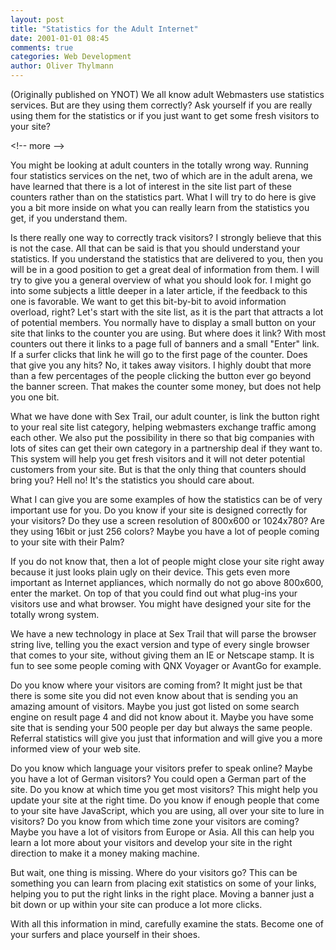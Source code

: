 ```yaml
---
layout: post
title: "Statistics for the Adult Internet"
date: 2001-01-01 08:45
comments: true
categories: Web Development
author: Oliver Thylmann
---
```



(Originally published on YNOT) We all know adult Webmasters use statistics services. But are they using 
them correctly? Ask yourself if you are really using them for the statistics or if you just want to get some fresh visitors to your site?


&lt;!-- more --&gt;


You might be looking at adult counters in the totally wrong way. Running four statistics services on the net, two of which are in the adult arena, we have learned that there is a lot of interest in the site list part of these counters rather than on the statistics part. What I will try to do here is give you a bit more inside on what you can really learn from the statistics you get, if you understand them. 

Is there really one way to correctly track visitors? I strongly believe that this is not the case. All that can be said is that you should understand your statistics. If you understand the statistics that are delivered to you, then you will be in a good position to get a great deal of information from them. I will try to give you a general overview of what you should look for. I might go into some subjects a little deeper in a later article, if the feedback to this one is favorable. We want to get this bit-by-bit to avoid information overload, right? 
Let's start with the site list, as it is the part that attracts a lot of potential members. You normally have to display a small button on your site that links to the counter you are using. But where does it link? With most counters out there it links to a page full of banners and a small &quot;Enter&quot; link. If a surfer clicks that link he will go to the first page of the counter. Does that give you any hits? No, it takes away visitors. I highly doubt that more than a few percentages of the people clicking the button ever go beyond the banner screen. That makes the counter some money, but does not help you one bit. 

What we have done with Sex Trail, our adult counter, is link the button right to your real site list category, helping webmasters exchange traffic among each other. We also put the possibility in there so that big companies with lots of sites can get their own category in a partnership deal if they want to. This system will help you get fresh visitors and it will not deter potential customers from your site. But is that the only thing that counters should bring you? Hell no! It's the statistics you should care about. 

What I can give you are some examples of how the statistics can be of very important use for you. Do you know if your site is designed correctly for your visitors? Do they use a screen resolution of 800x600 or 1024x780? Are they using 16bit or just 256 colors? Maybe you have a lot of people coming to your site with their Palm? 

If you do not know that, then a lot of people might close your site right away because it just looks plain ugly on their device. This gets even more important as Internet appliances, which normally do not go above 800x600, enter the market. On top of that you could find out what plug-ins your visitors use and what browser. You might have designed your site for the totally wrong system. 

We have a new technology in place at Sex Trail that will parse the browser 
string live, telling you the exact version and type of every single browser that comes to your site, without giving them an IE or Netscape stamp. It is fun to see some people coming with QNX Voyager or AvantGo for example. 

Do you know where your visitors are coming from? It might just be that there is some site you did not even know about that is sending you an amazing amount of visitors. Maybe you just got listed on some search engine on result page 4 and did not know about it. Maybe you have some site that is sending your 500 people per day but always the same people. Referral statistics will give you just that information and will give you a more informed view of your web site. 

Do you know which language your visitors prefer to speak online? Maybe you 
have a lot of German visitors? You could open a German part of the site. Do you know at which time you get most visitors? This might help you update your site at the right time. Do you know if enough people that come to your site have JavaScript, which you are using, all over your site to lure in visitors? Do you know from which time zone your visitors are coming? Maybe you have a lot of visitors from Europe or Asia. All this can help you learn a lot more about your visitors and develop your site in the right direction to make it a money making machine. 

But wait, one thing is missing. Where do your visitors go? This can be something you can learn from placing exit statistics on some of your links, helping you to put the right links in the right place. Moving a banner just a bit down or up within your site can produce a lot more clicks. 

With all this information in mind, carefully examine the stats. Become one 
of your surfers and place yourself in their shoes.


